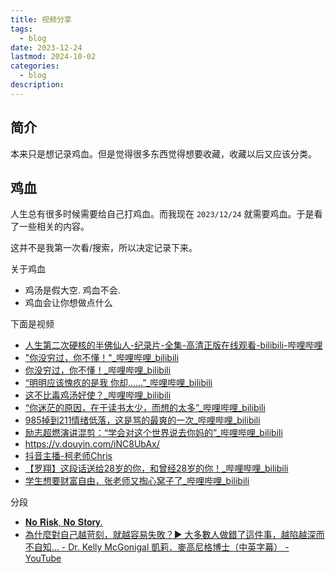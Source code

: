 ```yaml
---
title: 视频分享
tags:
  - blog
date: 2023-12-24
lastmod: 2024-10-02
categories:
  - blog
description: 
---
```


## 简介

本来只是想记录鸡血。但是觉得很多东西觉得想要收藏，收藏以后又应该分类。

## 鸡血

人生总有很多时候需要给自己打鸡血。而我现在 `2023/12/24` 就需要鸡血。于是看了一些相关的内容。

这并不是我第一次看/搜索，所以决定记录下来。

关于鸡血

- 鸡汤是假大空. 鸡血不会.
- 鸡血会让你想做点什么

下面是视频

- [人生第二次硬核的半佛仙人-纪录片-全集-高清正版在线观看-bilibili-哔哩哔哩](https://www.bilibili.com/bangumi/play/ep515452?spm_id_from=333.788.recommend_more_video.-1)
- ["你没穷过，你不懂！"\_哔哩哔哩\_bilibili](https://www.bilibili.com/video/BV13y4y1p7DD/?vd_source=3f8a7a9cfa796e140d94e90eb3af4c90)
- [你没穷过，你不懂！\_哔哩哔哩\_bilibili](https://www.bilibili.com/video/BV1nD4y1X7Tx/?vd_source=3f8a7a9cfa796e140d94e90eb3af4c90)
- [“明明应该愧疚的是我 你却......”\_哔哩哔哩\_bilibili](https://www.bilibili.com/video/BV1u84y1c7sx/?spm_id_from=333.788.recommend_more_video.2&vd_source=3f8a7a9cfa796e140d94e90eb3af4c90)
- [这不比毒鸡汤好使？\_哔哩哔哩\_bilibili](https://www.bilibili.com/video/BV1gZ4y1L7ca/?spm_id_from=333.788.recommend_more_video.1&vd_source=3f8a7a9cfa796e140d94e90eb3af4c90)
- [“你迷茫的原因，在于读书太少，而想的太多”\_哔哩哔哩\_bilibili](https://www.bilibili.com/video/BV1r341177AP/?spm_id_from=trigger_reload&vd_source=3f8a7a9cfa796e140d94e90eb3af4c90)
- [985掉到211情绪低落，这是骂的最爽的一次\_哔哩哔哩\_bilibili](https://www.bilibili.com/video/BV1sa4y1m7Xt/?vd_source=3f8a7a9cfa796e140d94e90eb3af4c90)
- [励志超燃演讲混剪：“学会对这个世界说去你妈的”_哔哩哔哩_bilibili](https://www.bilibili.com/video/BV1sK4y1e7fj/?spm_id_from=333.788.recommend_more_video.9&vd_source=3f8a7a9cfa796e140d94e90eb3af4c90)
- https://v.douyin.com/iNC8UbAx/
- [抖音主播-柯老师Chris](https://www.douyin.com/user/MS4wLjABAAAAaEFJtdE4vrkQd4FDJQBI1ccBi5Ltfke30ery9RLkMgan4WZDv-zsY2U6wVjUEV3X)
- [【罗翔】这段话送给28岁的你，和曾经28岁的你！\_哔哩哔哩\_bilibili](https://www.bilibili.com/video/BV12v42117bY/?buvid=XXC3928CFEE6D9DCE3E38095E1390144D3079&from_spmid=tm.recommend.0.0&is_story_h5=false&mid=PmrRaypEwkkLBL%2Fie%2Ft7JQ%3D%3D&p=1&plat_id=116&share_from=ugc&share_medium=android&share_plat=android&share_session_id=219edcd1-8e67-4615-92dc-e53403131598&share_source=GENERIC&share_tag=s_i&spmid=united.player-video-detail.0.0&timestamp=1707181717&unique_k=vS52N3l&up_id=1640095931&vd_source=3f8a7a9cfa796e140d94e90eb3af4c90)
- [学生想要财富自由，张老师又掏心窝子了\_哔哩哔哩\_bilibili](https://www.bilibili.com/video/BV1q64y1V7Kg/?buvid=XXC3928CFEE6D9DCE3E38095E1390144D3079&from_spmid=main.my-history.0.0&is_story_h5=false&mid=PmrRaypEwkkLBL%2Fie%2Ft7JQ%3D%3D&p=1&plat_id=114&share_from=ugc&share_medium=android&share_plat=android&share_session_id=b6b60804-6dcf-4902-96e9-919cd75985b5&share_source=COPY&share_tag=s_i&spmid=united.player-video-detail.0.0&timestamp=1703409454&unique_k=8YxqTYk&up_id=652522840&vd_source=3f8a7a9cfa796e140d94e90eb3af4c90)

分段

- [𝐍𝐨 𝐑𝐢𝐬𝐤, 𝐍𝐨 𝐒𝐭𝐨𝐫𝐲.](https://www.youtube.com/watch?v=pyzy5Zek4i8)
- [為什麼對自己越苛刻，就越容易失敗？► 大多數人做錯了這件事，越陷越深而不自知... - Dr. Kelly McGonigal 凱莉．麥高尼格博士（中英字幕） - YouTube](https://www.youtube.com/watch?v=bJIx96gQewI)
